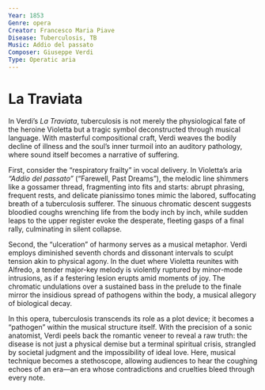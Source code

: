 ```yaml
---
Year: 1853
Genre: opera
Creator: Francesco Maria Piave
Disease: Tuberculosis, TB
Music: Addio del passato
Composer: Giuseppe Verdi
Type: Operatic aria
---
```


# La Traviata

In Verdi’s *La Traviata*, tuberculosis is not merely the physiological fate of the heroine Violetta but a tragic symbol deconstructed through musical language. With masterful compositional craft, Verdi weaves the bodily decline of illness and the soul’s inner turmoil into an auditory pathology, where sound itself becomes a narrative of suffering.  

First, consider the “respiratory frailty” in vocal delivery. In Violetta’s aria *“Addio del passato”* (“Farewell, Past Dreams”), the melodic line shimmers like a gossamer thread, fragmenting into fits and starts: abrupt phrasing, frequent rests, and delicate pianissimo tones mimic the labored, suffocating breath of a tuberculosis sufferer. The sinuous chromatic descent suggests bloodied coughs wrenching life from the body inch by inch, while sudden leaps to the upper register evoke the desperate, fleeting gasps of a final rally, culminating in silent collapse.  

Second, the “ulceration” of harmony serves as a musical metaphor. Verdi employs diminished seventh chords and dissonant intervals to sculpt tension akin to physical agony. In the duet where Violetta reunites with Alfredo, a tender major-key melody is violently ruptured by minor-mode intrusions, as if a festering lesion erupts amid moments of joy. The chromatic undulations over a sustained bass in the prelude to the finale mirror the insidious spread of pathogens within the body, a musical allegory of biological decay.  

In this opera, tuberculosis transcends its role as a plot device; it becomes a “pathogen” within the musical structure itself. With the precision of a sonic anatomist, Verdi peels back the romantic veneer to reveal a raw truth: the disease is not just a physical demise but a terminal spiritual crisis, strangled by societal judgment and the impossibility of ideal love. Here, musical technique becomes a stethoscope, allowing audiences to hear the coughing echoes of an era—an era whose contradictions and cruelties bleed through every note.



